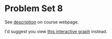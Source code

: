 # Problem Set 8

See [description](https://rudeboybert.github.io/STAT495/#problem_set_8) on course webpage.

I'd suggest you view [this interactive graph](http://htmlpreview.github.io/?https://github.com/bkseto777/PS08/blob/master/PS08.html) instead.
